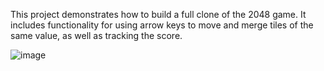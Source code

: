 This project demonstrates how to build a full clone of the 2048 game. It includes functionality for using arrow keys to move and merge tiles of the same value, as well as tracking the score.



![image](https://github.com/user-attachments/assets/9dd32249-f7b3-4789-a27c-6421fdecf634)
